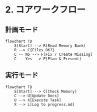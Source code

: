 # 2. コアワークフロー

## 計画モード
```mermaid
flowchart TD
    S[Start] --> R[Read Memory Bank]
    R --> C{Files OK?}
    C -- No --> F[Fix / Create Missing]
    C -- Yes --> P[Plan & Present]
```

## 実行モード
```mermaid
flowchart TD
    S[Start] --> C[Check Memory]
    C --> U[Update Docs]
    U --> X[Execute Task]
    X --> L[Log to progress.md]
```

